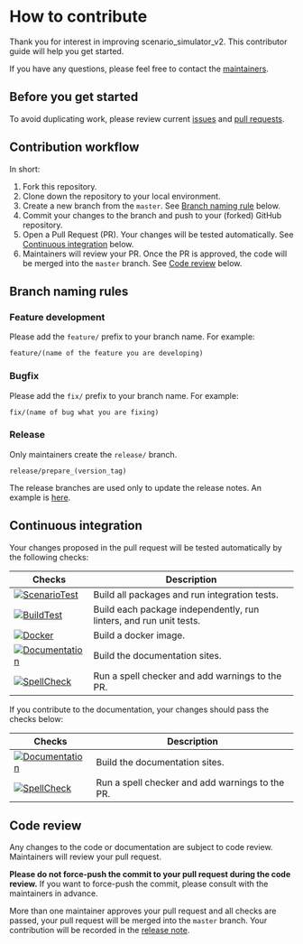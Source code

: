 # How to contribute

Thank you for interest in improving scenario_simulator_v2.
This contributor guide will help you get started.

If you have any questions, please feel free to contact the [maintainers](ContactUs.md).

## Before you get started

To avoid duplicating work, please review current [issues](https://github.com/tier4/scenario_simulator_v2/issues) and [pull requests](https://github.com/tier4/scenario_simulator_v2/pulls).

## Contribution workflow

In short:

1. Fork this repository.
2. Clone down the repository to your local environment.
3. Create a new branch from the `master`. See [Branch naming rule](#branch-naming-rules) below.
4. Commit your changes to the branch and push to your (forked) GitHub repository.
5. Open a Pull Request (PR). Your changes will be tested automatically. See [Continuous integration](#continuous-integration) below.
6. Maintainers will review your PR. Once the PR is approved, the code will be merged into the `master` branch. See [Code review](#code-review) below.

## Branch naming rules

### Feature development

Please add the `feature/` prefix to your branch name. For example:

```
feature/(name of the feature you are developing)
```

### Bugfix

Please add the `fix/` prefix to your branch name. For example:

```
fix/(name of bug what you are fixing)
```

### Release

Only maintainers create the `release/` branch.

```
release/prepare_(version_tag)
```

The release branches are used only to update the release notes. An example is [here](https://github.com/tier4/scenario_simulator_v2/pull/477).

## Continuous integration

Your changes proposed in the pull request will be tested automatically by the following checks:

| Checks                                                                                                                                                                                                 | Description                                                        |
| ------------------------------------------------------------------------------------------------------------------------------------------------------------------------------------------------------ | ------------------------------------------------------------------ |
| [![ScenarioTest](https://github.com/tier4/scenario_simulator_v2/actions/workflows/ScenarioTest.yaml/badge.svg)](https://github.com/tier4/scenario_simulator_v2/actions/workflows/ScenarioTest.yaml)    | Build all packages and run integration tests.                      |
| [![BuildTest](https://github.com/tier4/scenario_simulator_v2/actions/workflows/Build.yaml/badge.svg)](https://github.com/tier4/scenario_simulator_v2/actions/workflows/Build.yaml)                     | Build each package independently, run linters, and run unit tests. |
| [![Docker](https://github.com/tier4/scenario_simulator_v2/actions/workflows/Docker.yaml/badge.svg)](https://github.com/tier4/scenario_simulator_v2/actions/workflows/Docker.yaml)                      | Build a docker image.                                              |
| [![Documentation](https://github.com/tier4/scenario_simulator_v2/actions/workflows/Documentation.yaml/badge.svg)](https://github.com/tier4/scenario_simulator_v2/actions/workflows/Documentation.yaml) | Build the documentation sites.                                     |
| [![SpellCheck](https://github.com/tier4/scenario_simulator_v2/actions/workflows/SpellCheck.yaml/badge.svg)](https://github.com/tier4/scenario_simulator_v2/actions/workflows/SpellCheck.yaml)          | Run a spell checker and add warnings to the PR.                    |

If you contribute to the documentation, your changes should pass the checks below:

| Checks                                                                                                                                                                                                 | Description                                     |
| ------------------------------------------------------------------------------------------------------------------------------------------------------------------------------------------------------ | ----------------------------------------------- |
| [![Documentation](https://github.com/tier4/scenario_simulator_v2/actions/workflows/Documentation.yaml/badge.svg)](https://github.com/tier4/scenario_simulator_v2/actions/workflows/Documentation.yaml) | Build the documentation sites.                  |
| [![SpellCheck](https://github.com/tier4/scenario_simulator_v2/actions/workflows/SpellCheck.yaml/badge.svg)](https://github.com/tier4/scenario_simulator_v2/actions/workflows/SpellCheck.yaml)          | Run a spell checker and add warnings to the PR. |

## Code review

Any changes to the code or documentation are subject to code review. Maintainers will review your pull request.

**Please do not force-push the commit to your pull request during the code review.** If you want to force-push the commit, please consult with the maintainers in advance.

More than one maintainer approves your pull request and all checks are passed, your pull request will be merged into the `master` branch. Your contribution will be recorded in the [release note](../ReleaseNotes.md).
